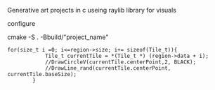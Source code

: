 
Generative art projects in c useing raylib library for visuals 

configure 

cmake -S . -Bbuild/"project_name"



    for(size_t i =0; i<=region->size; i+= sizeof(Tile_t)){
                Tile_t currentTile = *(Tile_t *) (region->data + i);
                //DrawCircleV(currentTile.centerPoint,2, BLACK);
                //DrawLine_rand(currentTile.centerPoint, currentTile.baseSize);
            }